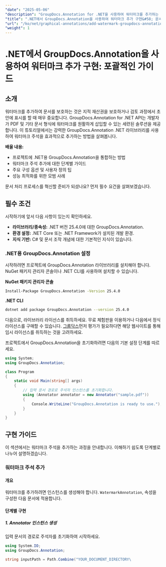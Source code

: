 ```yaml
---
"date": "2025-05-06"
"description": "GroupDocs.Annotation for .NET을 사용하여 워터마크를 추가하는 방법을 알아보세요. 이 가이드에서는 문서 보안 및 브랜딩을 위한 설정, 단계별 구현 방법, 그리고 모범 사례를 다룹니다."
"title": ".NET에서 GroupDocs.Annotation을 사용하여 워터마크 추가 구현&#58; 문서 보안 및 브랜딩을 위한 포괄적인 가이드"
"url": "/ko/net/graphical-annotations/add-watermark-groupdocs-annotation-net-guide/"
"weight": 1
---
```


# .NET에서 GroupDocs.Annotation을 사용하여 워터마크 추가 구현: 포괄적인 가이드

## 소개

워터마크를 추가하여 문서를 보호하는 것은 지적 재산권을 보호하거나 검토 과정에서 초안에 표시를 할 때 매우 중요합니다. GroupDocs.Annotation for .NET API는 개발자가 PDF 및 기타 문서 형식에 워터마크를 원활하게 삽입할 수 있는 세련된 솔루션을 제공합니다. 이 튜토리얼에서는 강력한 GroupDocs.Annotation .NET 라이브러리를 사용하여 워터마크 주석을 효과적으로 추가하는 방법을 살펴봅니다.

**배울 내용:**
- 프로젝트에 .NET용 GroupDocs.Annotation을 통합하는 방법
- 워터마크 주석 추가에 대한 단계별 가이드
- 주요 구성 옵션 및 사용자 정의 팁
- 성능 최적화를 위한 모범 사례

문서 처리 프로세스를 혁신할 준비가 되셨나요? 먼저 필수 요건을 살펴보겠습니다.

## 필수 조건

시작하기에 앞서 다음 사항이 있는지 확인하세요.
- **라이브러리/종속성:** .NET 버전 25.4.0에 대한 GroupDocs.Annotation.
- **환경 설정:** .NET Core 또는 .NET Framework가 설치된 개발 환경.
- **지식 기반:** C# 및 문서 조작 개념에 대한 기본적인 지식이 있습니다.

### .NET용 GroupDocs.Annotation 설정

시작하려면 프로젝트에 GroupDocs.Annotation 라이브러리를 설치해야 합니다. NuGet 패키지 관리자 콘솔이나 .NET CLI를 사용하여 설치할 수 있습니다.

**NuGet 패키지 관리자 콘솔**
```bash
Install-Package GroupDocs.Annotation -Version 25.4.0
```

**\.NET CLI**
```bash
dotnet add package GroupDocs.Annotation --version 25.4.0
```

다음으로, 라이브러리 라이선스를 취득하세요. 무료 체험판을 이용하거나 다음에서 정식 라이선스를 구매할 수 있습니다. [그룹닥스](https://purchase.groupdocs.com/buy)먼저 평가가 필요하다면 해당 웹사이트를 통해 임시 라이선스를 취득하는 것을 고려하세요.

프로젝트에서 GroupDocs.Annotation을 초기화하려면 다음의 기본 설정 단계를 따르세요.

```csharp
using System;
using GroupDocs.Annotation;

class Program
{
    static void Main(string[] args)
    {
        // 입력 문서 경로로 주석자 인스턴스를 초기화합니다.
        using (Annotator annotator = new Annotator("sample.pdf"))
        {
            Console.WriteLine("GroupDocs.Annotation is ready to use.");
        }
    }
}
```

## 구현 가이드

이 섹션에서는 워터마크 주석을 추가하는 과정을 안내합니다. 이해하기 쉽도록 단계별로 나누어 설명하겠습니다.

### 워터마크 주석 추가

#### 개요
워터마크를 추가하려면 인스턴스를 생성해야 합니다. `WatermarkAnnotation`, 속성을 구성한 다음 문서에 적용합니다.

#### 단계별 구현

##### 1. Annotator 인스턴스 생성
입력 문서의 경로로 주석자를 초기화하여 시작하세요.

```csharp
using System.IO;
using GroupDocs.Annotation;

string inputPath = Path.Combine("YOUR_DOCUMENT_DIRECTORY\